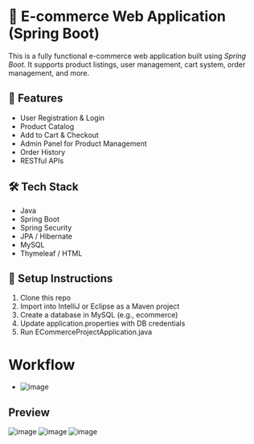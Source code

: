 # 🛒 E-commerce Web Application (Spring Boot)

This is a fully functional e-commerce web application built using *Spring Boot*. It supports product listings, user management, cart system, order management, and more.

## 🚀 Features

- User Registration & Login
- Product Catalog
- Add to Cart & Checkout
- Admin Panel for Product Management
- Order History
- RESTful APIs

## 🛠 Tech Stack

- Java
- Spring Boot
- Spring Security
- JPA / Hibernate
- MySQL
- Thymeleaf / HTML

## 🔧 Setup Instructions

1. Clone this repo
2. Import into IntelliJ or Eclipse as a Maven project
3. Create a database in MySQL (e.g., ecommerce)
4. Update application.properties with DB credentials
5. Run ECommerceProjectApplication.java

# Workflow
- ![image](https://github.com/jaygajera17/E-commerce-project-springBoot/assets/81226571/69951cb7-65e2-4225-8681-2542859aaec6)

## Preview

![image](https://github.com/jaygajera17/E-commerce-project-springBoot/assets/81226571/02a04d3c-1fc9-418c-b231-639f6525d07e)
![image](https://github.com/jaygajera17/E-commerce-project-springBoot/assets/81226571/24c4451b-43a6-4c23-a78a-786eab4303b0)
![image](https://github.com/jaygajera17/E-commerce-project-springBoot/assets/81226571/93c1baeb-326c-450f-867e-a883900a6644)
